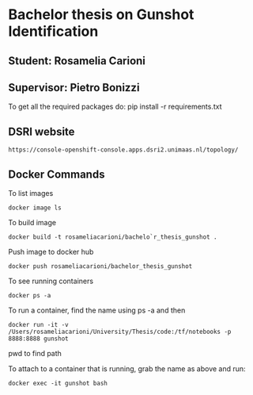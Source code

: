 # Bachelor thesis on Gunshot Identification
## Student: Rosamelia Carioni 
## Supervisor: Pietro Bonizzi 

To get all the required packages do:
pip install -r requirements.txt

## DSRI website 
```
https://console-openshift-console.apps.dsri2.unimaas.nl/topology/ 
``` 

## Docker Commands
To list images 
```
docker image ls
```
To build image 
```
docker build -t rosameliacarioni/bachelo`r_thesis_gunshot .
```

Push image to docker hub 
```
docker push rosameliacarioni/bachelor_thesis_gunshot
```
To see running containers
```
docker ps -a
```

To run a container, find the name using ps -a and then 
```
docker run -it -v /Users/rosameliacarioni/University/Thesis/code:/tf/notebooks -p 8888:8888 gunshot
```
pwd to find path 

To attach to a container that is running, grab the name as above and run:
```
docker exec -it gunshot bash 
```